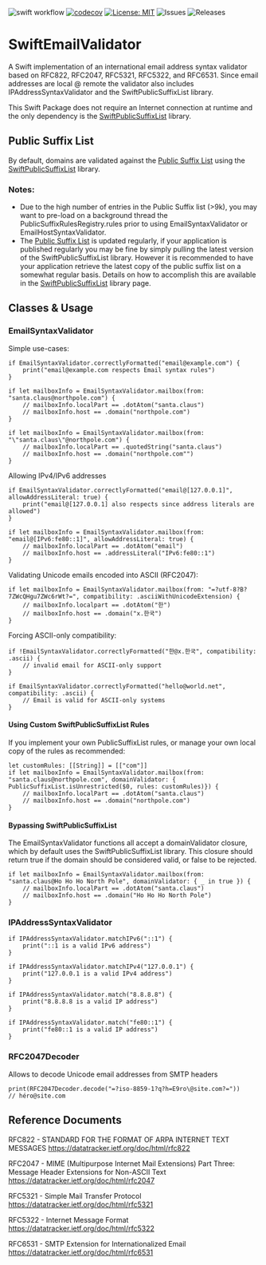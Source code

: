 ![swift workflow](https://github.com/ekscrypto/SwiftEmailValidator/actions/workflows/swift.yml/badge.svg) [![codecov](https://codecov.io/gh/ekscrypto/SwiftEmailValidator/branch/main/graph/badge.svg?token=W9KO1BG8S0)](https://codecov.io/gh/ekscrypto/SwiftEmailValidator) [![License: MIT](https://img.shields.io/badge/License-MIT-yellow.svg)](https://opensource.org/licenses/MIT) ![Issues](https://img.shields.io/github/issues/ekscrypto/SwiftEmailValidator) ![Releases](https://img.shields.io/github/v/release/ekscrypto/SwiftEmailValidator)

# SwiftEmailValidator

A Swift implementation of an international email address syntax validator based on RFC822, RFC2047, RFC5321, RFC5322, and RFC6531. 
Since email addresses are local @ remote the validator also includes IPAddressSyntaxValidator and the SwiftPublicSuffixList library.

This Swift Package does not require an Internet connection at runtime and the only dependency is the [SwiftPublicSuffixList](https://github.com/ekscrypto/SwiftPublicSuffixList) library.

## Public Suffix List

By default, domains are validated against the [Public Suffix List](https://publicsuffix.org) using the [SwiftPublicSuffixList](https://github.com/ekscrypto/SwiftPublicSuffixList) library.

### Notes:
* Due to the high number of entries in the Public Suffix list (>9k), you may want to pre-load on a background thread the
PublicSuffixRulesRegistry.rules prior to using EmailSyntaxValidator or EmailHostSyntaxValidator.
* The [Public Suffix List](https://publicsuffix.org) is updated regularly, if your application is published regularly you may be fine by simply pulling the latest version of the SwiftPublicSuffixList library.  However it is recommended to have
your application retrieve the latest copy of the public suffix list on a somewhat regular basis.  Details on how to accomplish this are available in the [SwiftPublicSuffixList](https://github.com/ekscrypto/SwiftPublicSuffixList) library page.

## Classes & Usage

### EmailSyntaxValidator

Simple use-cases:

    if EmailSyntaxValidator.correctlyFormatted("email@example.com") {
        print("email@example.com respects Email syntax rules")
    }

    if let mailboxInfo = EmailSyntaxValidator.mailbox(from: "santa.claus@northpole.com") {
        // mailboxInfo.localPart == .dotAtom("santa.claus")
        // mailboxInfo.host == .domain("northpole.com")
    }
    
    if let mailboxInfo = EmailSyntaxValidator.mailbox(from: "\"santa.claus\"@northpole.com") {
        // mailboxInfo.localPart == .quotedString("santa.claus")
        // mailboxInfo.host == .domain("northpole.com"")
    }

Allowing IPv4/IPv6 addresses
    
    if EmailSyntaxValidator.correctlyFormatted("email@[127.0.0.1]", allowAddressLiteral: true) {
        print("email@[127.0.0.1] also respects since address literals are allowed")
    }
    
    if let mailboxInfo = EmailSyntaxValidator.mailbox(from: "email@[IPv6:fe80::1]", allowAddressLiteral: true) {
        // mailboxInfo.localPart == .dotAtom("email")
        // mailboxInfo.host == .addressLiteral("IPv6:fe80::1")
    }

Validating Unicode emails encoded into ASCII (RFC2047):
    
    if let mailboxInfo = EmailSyntaxValidator.mailbox(from: "=?utf-8?B?7ZWcQHgu7ZWc6rWt?=", compatibility: .asciiWithUnicodeExtension) {
        // mailboxInfo.localpart == .dotAtom("한")
        // mailboxInfo.host == .domain("x.한국")
    }

Forcing ASCII-only compatibility:

    if !EmailSyntaxValidator.correctlyFormatted("한@x.한국", compatibility: .ascii) {
        // invalid email for ASCII-only support
    }
    
    if EmailSyntaxValidator.correctlyFormatted("hello@world.net", compatibility: .ascii) {
        // Email is valid for ASCII-only systems
    }
    
#### Using Custom SwiftPublicSuffixList Rules
If you implement your own PublicSuffixList rules, or manage your own local copy of the rules as recommended:

    let customRules: [[String]] = [["com"]]
    if let mailboxInfo = EmailSyntaxValidator.mailbox(from: "santa.claus@northpole.com", domainValidator: { PublicSuffixList.isUnrestricted($0, rules: customRules)}) {
        // mailboxInfo.localPart == .dotAtom("santa.claus")
        // mailboxInfo.host == .domain("northpole.com")
    }

#### Bypassing SwiftPublicSuffixList
The EmailSyntaxValidator functions all accept a domainValidator closure, which by default uses the SwiftPublicSuffixList library.  This closure should return true if the domain should be considered valid, or false to be rejected.

    if let mailboxInfo = EmailSyntaxValidator.mailbox(from: "santa.claus@Ho Ho Ho North Pole", domainValidator: { _ in true }) {
        // mailboxInfo.localPart == .dotAtom("santa.claus")
        // mailboxInfo.host == .domain("Ho Ho Ho North Pole")
    }

### IPAddressSyntaxValidator

    if IPAddressSyntaxValidator.matchIPv6("::1") {
        print("::1 is a valid IPv6 address")
    }

    if IPAddressSyntaxValidator.matchIPv4("127.0.0.1") {
        print("127.0.0.1 is a valid IPv4 address")
    }
    
    if IPAddressSyntaxValidator.match("8.8.8.8") {
        print("8.8.8.8 is a valid IP address")
    }
    
    if IPAddressSyntaxValidator.match("fe80::1") {
        print("fe80::1 is a valid IP address")
    }


### RFC2047Decoder
Allows to decode Unicode email addresses from SMTP headers

    print(RFC2047Decoder.decode("=?iso-8859-1?q?h=E9ro\@site.com?=")) 
    // héro@site.com

## Reference Documents

RFC822 - STANDARD FOR THE FORMAT OF ARPA INTERNET TEXT MESSAGES
https://datatracker.ietf.org/doc/html/rfc822

RFC2047 - MIME (Multipurpose Internet Mail Extensions) Part Three: Message Header Extensions for Non-ASCII Text
https://datatracker.ietf.org/doc/html/rfc2047

RFC5321 - Simple Mail Transfer Protocol
https://datatracker.ietf.org/doc/html/rfc5321

RFC5322 - Internet Message Format
https://datatracker.ietf.org/doc/html/rfc5322

RFC6531 - SMTP Extension for Internationalized Email
https://datatracker.ietf.org/doc/html/rfc6531
